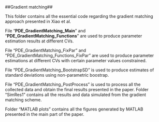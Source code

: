 ##Gradient matching##

This folder contains all the essential code regarding the gradient matching approach presented in Xiao et al. 

File “**PDE_GradientMatching_Main**” and “**PDE_GradientMatching_Functions**” are used to produce parameter estimation results at different CVs. 

File “PDE_GradientMatching_FixPar” and “PDE_GradientMatching_Functions_FixPar” are used to produce parameter estimations at different CVs with certain parameter values constrained. 

File “PDE_GradientMatching_BootstrapSD” is used to produce estimates of standard deviations using non-parametric boostrap.  

File “PDE_GradientMatching_PostProcess” is used to process all the collected data and obtain the final results presented in the paper. 
Folder “SimRes1” contains all the results and data simulated from the gradient matching scheme. 

Folder “MATLAB plots” contains all the figures generated by MATLAB presented in the main part of the paper. 
